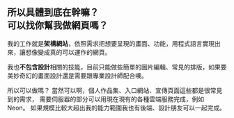 ## 所以具體到底在幹嘛？<br />可以找你幫我做網頁嗎？

我的工作就是**架構網站**，依照需求把想要呈現的畫面、功能，用程式語言實現出來，讓想像變成真的可以運作的網頁。

我也**不包含設計**相關的技能，目前只能做些簡單的圖片編輯、常見的排版，如果要美妙奇幻的畫面設計還是需要跟專業設計師配合噢。

所以可以做嗎？
當然可以啊，個人作品集、入口網站、宣傳頁面這些都是很常見到的需求，
需要伺服器的部分可以用現在現有的各種雲端服務完成，例如 Neon。
如果規模比較大超出我的能力範圍我也有後端、設計朋友可以一起完成。
